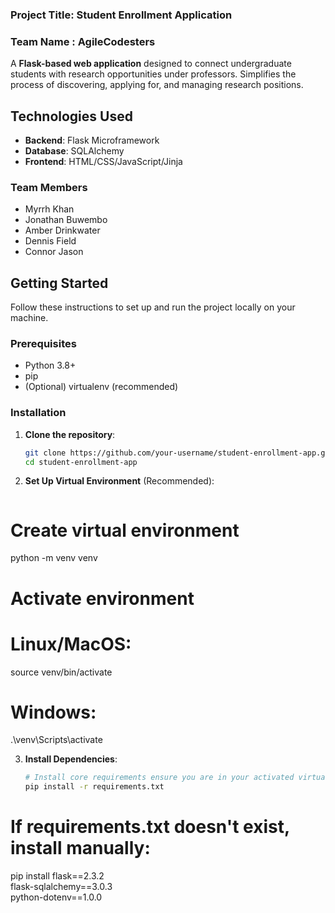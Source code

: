 ### Project Title: Student Enrollment Application

### Team Name : AgileCodesters
A **Flask-based web application** designed to connect undergraduate students with research opportunities under professors. Simplifies the process of discovering, applying for, and managing research positions.

## Technologies Used
- **Backend**: Flask Microframework
- **Database**: SQLAlchemy
- **Frontend**: HTML/CSS/JavaScript/Jinja

### Team Members
-   Myrrh Khan
-   Jonathan Buwembo
-   Amber Drinkwater
-   Dennis Field
-   Connor Jason

## Getting Started

Follow these instructions to set up and run the project locally on your machine.

### Prerequisites
- Python 3.8+
- pip
- (Optional) virtualenv (recommended)

### Installation
1. **Clone the repository**:
   ```bash
   git clone https://github.com/your-username/student-enrollment-app.git
   cd student-enrollment-app

2. **Set Up Virtual Environment** (Recommended):
   
   ```bash
# Create virtual environment
python -m venv venv

# Activate environment
# Linux/MacOS:
source venv/bin/activate  
   
# Windows:
.\venv\Scripts\activate


3. **Install Dependencies**:
   ```bash
   # Install core requirements ensure you are in your activated virtual environment
   pip install -r requirements.txt

# If requirements.txt doesn't exist, install manually:
   pip install flask==2.3.2 \
               flask-sqlalchemy==3.0.3 \
               python-dotenv==1.0.0
